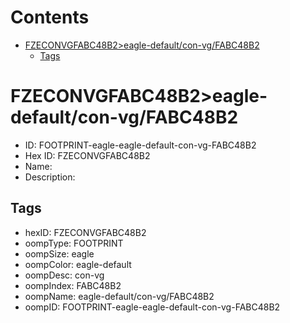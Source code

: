 



Contents
========

* [FZECONVGFABC48B2>eagle-default/con-vg/FABC48B2](#fzeconvgfabc48b2eagle-defaultcon-vgfabc48b2)
	* [Tags](#tags)

# FZECONVGFABC48B2>eagle-default/con-vg/FABC48B2

- ID: FOOTPRINT-eagle-eagle-default-con-vg-FABC48B2
- Hex ID: FZECONVGFABC48B2
- Name: 
- Description: 

## Tags

- hexID: FZECONVGFABC48B2
- oompType: FOOTPRINT
- oompSize: eagle
- oompColor: eagle-default
- oompDesc: con-vg
- oompIndex: FABC48B2
- oompName: eagle-default/con-vg/FABC48B2
- oompID: FOOTPRINT-eagle-eagle-default-con-vg-FABC48B2
